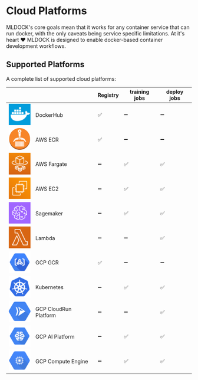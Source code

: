 # Cloud Platforms

MLDOCK's core goals mean that it works for any container service that can run docker, with the only caveats being service specific limitations.
At it's heart :heart: MLDOCK is designed to enable docker-based container development workflows.

## Supported Platforms

A complete list of supported cloud platforms:

||| Registry | training jobs | deploy jobs |
| -- |--| -- | -- | -- |
|![dockerhub registry logo](/images/dockerhub-registry-logo-60x60.png)| DockerHub | :white_check_mark: | :heavy_minus_sign: | :heavy_minus_sign: |
|![aws elstic container registry](/images/aws-ecr-logo-60x60.png)| AWS ECR | :white_check_mark: | :heavy_minus_sign: | :heavy_minus_sign: |
|![aws-fargate-logo-60x60](/images/aws-fargate-logo-60x60.png)| AWS Fargate | :heavy_minus_sign: | :white_check_mark: | :white_check_mark: |
|![aws-ec2-logo-60x60](/images/aws-ec2-logo-60x60.png)| AWS EC2 | :heavy_minus_sign: | :white_check_mark: | :white_check_mark: |
|![sagemaker-logo-60x60](/images/sagemaker-logo-60x60.png)| Sagemaker | :heavy_minus_sign: | :white_check_mark: | :white_check_mark: |
|![aws-lambda-logo-60x60](/images/aws-lambda-logo-60x60.png)| Lambda | :heavy_minus_sign: | :heavy_minus_sign: | :white_check_mark: |
|![google container registry](/images/gcp-gcr-logo-60x60.png)| GCP GCR | :white_check_mark: | :heavy_minus_sign: | :heavy_minus_sign: |
|![kubernetes-logo-60x60](/images/kubernetes-logo-60x60.png)| Kubernetes | :heavy_minus_sign: | :white_check_mark: | :white_check_mark: |
|![gcp-cloudrun-logo-60x60](/images/gcp-cloudrun-logo-60x60.png)| GCP CloudRun Platform | :heavy_minus_sign: | :heavy_minus_sign: | :white_check_mark: |
|![gcp-aiplatform-logo-60x60](/images/gcp-aiplatform-logo-60x60.png)| GCP AI Platform | :heavy_minus_sign: | :white_check_mark: | :white_check_mark: |
|![gcp-compute-engine-logo-60x60](/images/gcp-compute-engine-logo-60x60.png)| GCP Compute Engine | :heavy_minus_sign: | :white_check_mark: | :white_check_mark: |
